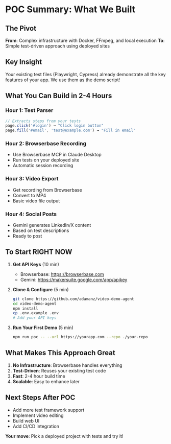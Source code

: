 # POC Summary: What We Built

## The Pivot
**From**: Complex infrastructure with Docker, FFmpeg, and local execution
**To**: Simple test-driven approach using deployed sites

## Key Insight
Your existing test files (Playwright, Cypress) already demonstrate all the key features of your app. We use them as the demo script!

## What You Can Build in 2-4 Hours

### Hour 1: Test Parser
```javascript
// Extracts steps from your tests
page.click('#login') → "Click login button"
page.fill('#email', 'test@example.com') → "Fill in email"
```

### Hour 2: Browserbase Recording
- Use Browserbase MCP in Claude Desktop
- Run tests on your deployed site
- Automatic session recording

### Hour 3: Video Export
- Get recording from Browserbase
- Convert to MP4
- Basic video file output

### Hour 4: Social Posts
- Gemini generates LinkedIn/X content
- Based on test descriptions
- Ready to post

## To Start RIGHT NOW

1. **Get API Keys** (10 min)
   - Browserbase: https://browserbase.com
   - Gemini: https://makersuite.google.com/app/apikey

2. **Clone & Configure** (5 min)
   ```bash
   git clone https://github.com/adamanz/video-demo-agent
   cd video-demo-agent
   npm install
   cp .env.example .env
   # Add your API keys
   ```

3. **Run Your First Demo** (5 min)
   ```bash
   npm run poc -- --url https://yourapp.com --repo ./your-repo
   ```

## What Makes This Approach Great

1. **No Infrastructure**: Browserbase handles everything
2. **Test-Driven**: Reuses your existing test code
3. **Fast**: 2-4 hour build time
4. **Scalable**: Easy to enhance later

## Next Steps After POC
- Add more test framework support
- Implement video editing
- Build web UI
- Add CI/CD integration

**Your move**: Pick a deployed project with tests and try it!